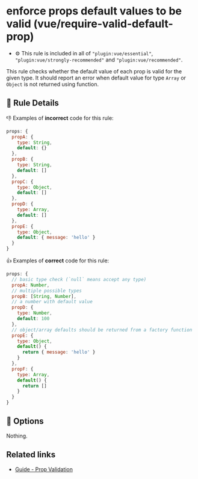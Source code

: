 # enforce props default values to be valid (vue/require-valid-default-prop)

- :gear: This rule is included in all of `"plugin:vue/essential"`, `"plugin:vue/strongly-recommended"` and `"plugin:vue/recommended"`.

This rule checks whether the default value of each prop is valid for the given type. It should report an error when default value for type `Array` or `Object` is not returned using function.

## :book: Rule Details

:-1: Examples of **incorrect** code for this rule:

```js
props: {
  propA: {
    type: String,
    default: {}
  },
  propB: {
    type: String,
    default: []
  },
  propC: {
    type: Object,
    default: []
  },
  propD: {
    type: Array,
    default: []
  },
  propE: {
    type: Object,
    default: { message: 'hello' }
  }
}
```

:+1: Examples of **correct** code for this rule:

```js
props: {
  // basic type check (`null` means accept any type)
  propA: Number,
  // multiple possible types
  propB: [String, Number],
  // a number with default value
  propD: {
    type: Number,
    default: 100
  },
  // object/array defaults should be returned from a factory function
  propE: {
    type: Object,
    default() {
      return { message: 'hello' }
    }
  },
  propF: {
    type: Array,
    default() {
      return []
    }
  }  
}
```

## :wrench: Options

Nothing.

## Related links

- [Guide - Prop Validation](https://vuejs.org/v2/guide/components-props.html#Prop-Validation)
